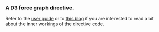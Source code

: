### A D3 force graph directive.

Refer to the [user guide](doc/README.md) or to [this blog](http://www.wayofquality.de/index.php/blog/entry/creating-a-directive-for-hawtio) if you are interested to read a bit about the inner workings of the directive code.

